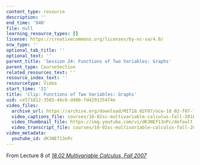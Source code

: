 ```yaml
---
content_type: resource
description: ''
end_time: '940'
file: null
learning_resource_types: []
license: https://creativecommons.org/licenses/by-nc-sa/4.0/
ocw_type: ''
optional_tab_title: ''
optional_text: ''
parent_title: 'Session 24: Functions of Two Variables: Graphs'
parent_type: CourseSection
related_resources_text: ''
resource_index_text: ''
resourcetype: Video
start_time: '21'
title: 'Clip: Functions of Two Variables: Graphs'
uid: ce571812-3585-46c6-d40b-fd4291354f4e
video_files:
  archive_url: https://archive.org/download/MIT18.02F07/ocw-18_02-f07-lec08_300k.mp4
  video_captions_file: courses/18-02sc-multivariable-calculus-fall-2010/dK3NEf13nPc_captions.vtt
  video_thumbnail_file: https://img.youtube.com/vi/dK3NEf13nPc/default.jpg
  video_transcript_file: courses/18-02sc-multivariable-calculus-fall-2010/dK3NEf13nPc_transcript.pdf
video_metadata:
  youtube_id: dK3NEf13nPc
---
```


From Lecture 8 of [_18.02 Multivariable Calculus, Fall 2007_](/courses/18-02-multivariable-calculus-fall-2007/video_galleries/video-lectures)

